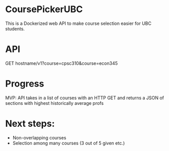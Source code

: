 # CoursePickerUBC

This is a Dockerized web API to make course selection easier for UBC students. 

# API
GET hostname/v1?course=cpsc310&course=econ345

# Progress
MVP: API takes in a list of courses with an HTTP GET and returns a JSON of sections with highest historically average profs

# Next steps: 
- Non-overlapping courses
- Selection among many courses (3 out of 5 given etc.)